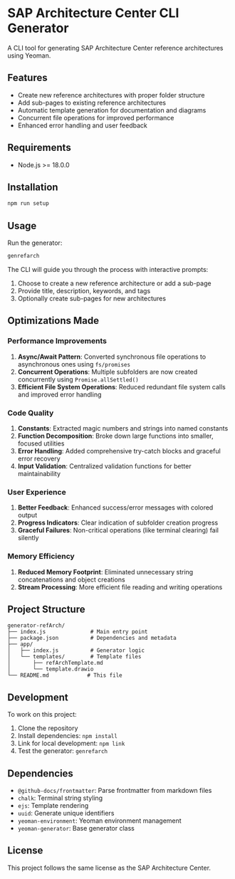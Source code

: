 # SAP Architecture Center CLI Generator

A CLI tool for generating SAP Architecture Center reference architectures using Yeoman.

## Features

- Create new reference architectures with proper folder structure
- Add sub-pages to existing reference architectures
- Automatic template generation for documentation and diagrams
- Concurrent file operations for improved performance
- Enhanced error handling and user feedback

## Requirements

- Node.js >= 18.0.0

## Installation

```bash
npm run setup
```

## Usage

Run the generator:

```bash
genrefarch
```

The CLI will guide you through the process with interactive prompts:

1. Choose to create a new reference architecture or add a sub-page
2. Provide title, description, keywords, and tags
3. Optionally create sub-pages for new architectures

## Optimizations Made

### Performance Improvements

1. **Async/Await Pattern**: Converted synchronous file operations to asynchronous ones using `fs/promises`
2. **Concurrent Operations**: Multiple subfolders are now created concurrently using `Promise.allSettled()`
3. **Efficient File System Operations**: Reduced redundant file system calls and improved error handling

### Code Quality

1. **Constants**: Extracted magic numbers and strings into named constants
2. **Function Decomposition**: Broke down large functions into smaller, focused utilities
3. **Error Handling**: Added comprehensive try-catch blocks and graceful error recovery
4. **Input Validation**: Centralized validation functions for better maintainability

### User Experience

1. **Better Feedback**: Enhanced success/error messages with colored output
2. **Progress Indicators**: Clear indication of subfolder creation progress
3. **Graceful Failures**: Non-critical operations (like terminal clearing) fail silently

### Memory Efficiency

1. **Reduced Memory Footprint**: Eliminated unnecessary string concatenations and object creations
2. **Stream Processing**: More efficient file reading and writing operations

## Project Structure

```
generator-refArch/
├── index.js              # Main entry point
├── package.json          # Dependencies and metadata
├── app/
│   ├── index.js          # Generator logic
│   └── templates/        # Template files
│       ├── refArchTemplate.md
│       └── template.drawio
└── README.md            # This file
```

## Development

To work on this project:

1. Clone the repository
2. Install dependencies: `npm install`
3. Link for local development: `npm link`
4. Test the generator: `genrefarch`

## Dependencies

- `@github-docs/frontmatter`: Parse frontmatter from markdown files
- `chalk`: Terminal string styling
- `ejs`: Template rendering
- `uuid`: Generate unique identifiers
- `yeoman-environment`: Yeoman environment management
- `yeoman-generator`: Base generator class

## License

This project follows the same license as the SAP Architecture Center.
